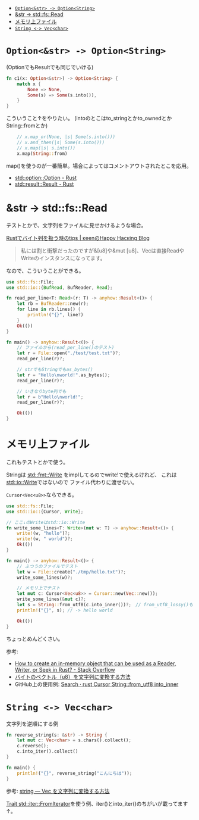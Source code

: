 - [`Option<&str> -> Option<String>`](#optionstr---optionstring)
- [&str -> std::fs::Read](#str---stdfsread)
- [メモリ上ファイル](#メモリ上ファイル)
- [`String <-> Vec<char>`](#string---vecchar)

# `Option<&str> -> Option<String>`

(OptionでもResultでも同じでいける)

```rust
fn c1(x: Option<&str>) -> Option<String> {
    match x {
        None => None,
        Some(s) => Some(s.into()),
    }
}
```
こういうこと↑をやりたい。
(intoのとこはto_stringとかto_ownedとかString::fromとか)


```rust
    // x.map_or(None, |s| Some(s.into()))
    // x.and_then(|s| Some(s.into()))
    // x.map(|s| s.into())
    x.map(String::from)
```
map()を使うのが一番簡単。場合によってはコメントアウトされたとこを応用。

- [std::option::Option - Rust](https://doc.rust-lang.org/std/option/enum.Option.html#method.map)
- [std::result::Result - Rust](https://doc.rust-lang.org/std/result/enum.Result.html#method.map)


# &str -> std::fs::Read

テストとかで、文字列をファイルに見せかけるような場合。

[Rustでバイト列を扱う時のtips | κeenのHappy Hacκing Blog](https://keens.github.io/blog/2016/12/01/rustdebaitoretsuwoatsukautokinotips/)

> 私には割と衝撃だったのですが&[u8]や&mut [u8]、Vec<u8>は直接ReadやWriteのインスタンスになってます。

なので、こういうことができる。
```rust
use std::fs::File;
use std::io::{BufRead, BufReader, Read};

fn read_per_line<T: Read>(r: T) -> anyhow::Result<()> {
    let rb = BufReader::new(r);
    for line in rb.lines() {
        println!("{}", line?)
    }
    Ok(())
}

fn main() -> anyhow::Result<()> {
    // ファイルから(read_per_line()のテスト)
    let r = File::open("./test/test.txt")?;
    read_per_line(r)?;

    // strでもStringでもas_bytes()
    let r = "Hello\nworld!".as_bytes();
    read_per_line(r)?;

    // いきなりbyte列でも
    let r = b"Hello\nworld!";
    read_per_line(r)?;

    Ok(())
}
```

# メモリ上ファイル

これもテストとかで使う。

Stringは
[std::fmt::Write](https://doc.rust-lang.org/std/fmt/trait.Write.html)
をimplしてるのでwrite!で使えるけれど、
これは[std::io::Write](https://doc.rust-lang.org/std/io/trait.Write.html)ではないので
ファイル代わりに渡せない。

`Cursor<Vec<u8>>`ならできる。


```rust
use std::fs::File;
use std::io::{Cursor, Write};

// ここ↓のWriteはstd::io::Write
fn write_some_lines<T: Write>(mut w: T) -> anyhow::Result<()> {
    write!(w, "hello")?;
    write!(w, " world")?;
    Ok(())
}

fn main() -> anyhow::Result<()> {
    // ふつうのファイルでテスト
    let w = File::create("./tmp/hello.txt")?;
    write_some_lines(w)?;

    // メモリ上でテスト
    let mut c: Cursor<Vec<u8>> = Cursor::new(Vec::new());
    write_some_lines(&mut c)?;
    let s = String::from_utf8(c.into_inner())?;　// from_utf8_lossy()もあるよ
    println!("{}", s); // -> hello world

    Ok(())
}
```
ちょっとめんどくさい。

参考:
- [How to create an in-memory object that can be used as a Reader, Writer, or Seek in Rust? - Stack Overflow](https://stackoverflow.com/questions/41069865/how-to-create-an-in-memory-object-that-can-be-used-as-a-reader-writer-or-seek)
- [バイトのベクトル（u8）を文字列に変換する方法](https://qastack.jp/programming/19076719/how-do-i-convert-a-vector-of-bytes-u8-to-a-string)
- GitHub上の使用例: [Search · rust Cursor String::from_utf8 into_inner](https://github.com/search?l=Rust&q=rust+Cursor+String%3A%3Afrom_utf8+into_inner&type=Code)


# `String <-> Vec<char>`

文字列を逆順にする例

```rust
fn reverse_string(s: &str) -> String {
    let mut c: Vec<char> = s.chars().collect();
    c.reverse();
    c.into_iter().collect()
}

fn main() {
    println!("{}", reverse_string("こんにちは"));
}
```

参考:
[string — Vec <char>を文字列に変換する方法](https://www.it-swarm-ja.tech/ja/string/vec-ltchargt%E3%82%92%E6%96%87%E5%AD%97%E5%88%97%E3%81%AB%E5%A4%89%E6%8F%9B%E3%81%99%E3%82%8B%E6%96%B9%E6%B3%95/1046103135/)

[Trait std::iter::FromIterator](https://doc.rust-lang.org/std/iter/trait.FromIterator.html)を使う例、iter()とinto_iter()のちがいが載ってます↑。